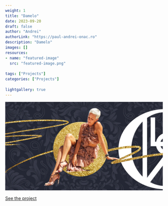 ```yaml
---
weight: 1
title: "Damelo"
date: 2023-09-20
draft: false
author: "Andrei"
authorLink: "https://paul-andrei-onac.ro"
description: "Damelo"
images: []
resources:
- name: "featured-image"
  src: "featured-image.png"

tags: ["Projects"]
categories: ["Projects"]

lightgallery: true
---
```


![Damelo](./image.webp)

[See the project](https://damelo.ro/)
